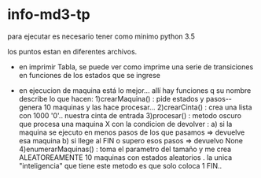 # info-md3-tp

para ejecutar es necesario tener como minimo python 3.5 

los puntos estan en diferentes archivos.
- en imprimir Tabla, se puede ver como imprime una serie de transiciones en funciones de los estados que se ingrese

- en ejecucion de maquina está lo mejor... allí hay funciones q su nombre describe lo que hacen:
    1)crearMaquina() : pide estados y pasos-- genera 10 maquinas y las hace procesar...
    2)crearCinta() : crea una lista con 1000 '0'.. nuestra cinta de entrada
    3)procesar() : metodo oscuro que procesa una maquina X con la condicion de devolver : 
        a) si la maquina se ejecuto en menos pasos de los que pasamos => devuelve esa maquina
        b) si llege al FIN o supero esos pasos => devuelvo None
    4)enumerarMaquinas() : toma el parametro del tamaño y me crea ALEATOREAMENTE 10  maquinas con estados aleatorios . la unica "inteligencia" que tiene este metodo es que solo coloca 1 FIN.. 
    

